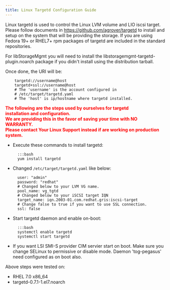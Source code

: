 ```yaml
---
title: Linux Targetd Configuration Guide
---
```

Linux targetd is used to control the Linux LVM volume and LIO iscsi
target.  Please follow documents in https://github.com/agrover/targetd
to install and setup on the system that will be providing the storage.
If you are using Fedora 19+ or RHEL7+ rpm packages of targetd are
included in the standard repositories.

For libStorageMgmt you will need to install the
libstoragemgmt-targetd-plugin.noarch package if you didn't install using
the distribution tarball.

Once done, the URI will be:

        targetd://username@host
        targetd+ssl://username@host
        # The 'username' is the account configured in
        # /etc/target/targetd.yaml
        # The 'host' is ip/hostname where targetd installed.

<p style="color: red">
<b>
The following are the steps used by ourselves for targetd
<br>
installation and configuration.
<br>
We are providing this in the favor of saving your time with NO WARRANTY.
<br>
Please contact Your Linux Support instead if are working on production system.
</b>
</p>

* Execute these commands to install targetd:

        :::bash
        yum install targetd

* Changed `/etc/target/targetd.yaml` like below:

        user: "admin"
        password: "redhat"
        # Changed below to your LVM VG name.
        pool_name: vg_tgtd
        # Changed below to your iSCSI target IQN
        target_name: iqn.2003-01.com.redhat.gris:iscsi-target
        # Change false to true if you want to use SSL connection.
        ssl: false

* Start targetd daemon and enable on-boot:

        :::bash
        systemctl enable targetd
        systemctl start targetd

* If you want LSI SMI-S provider CIM servier start on boot.
  Make sure you change SELinux to permissive or disable mode.
  Daemon 'tog-pegasus' need configured as on boot also.


Above steps were tested on:

* RHEL 7.0 x86_64
* targetd-0.7.1-1.el7.noarch
